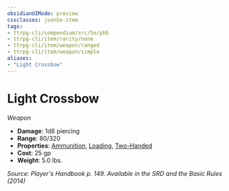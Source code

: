 ```yaml
---
obsidianUIMode: preview
cssclasses: json5e-item
tags:
- ttrpg-cli/compendium/src/5e/phb
- ttrpg-cli/item/rarity/none
- ttrpg-cli/item/weapon/ranged
- ttrpg-cli/item/weapon/simple
aliases: 
- "Light Crossbow"
---
```

# Light Crossbow
*Weapon*  


- **Damage**: 1d8 piercing
- **Range**: 80/320
- **Properties**: [Ammunition](/3-Mechanics/CLI/Rules/item-properties.md#Ammunition), [Loading](/3-Mechanics/CLI/Rules/item-properties.md#Loading), [Two-Handed](/3-Mechanics/CLI/Rules/item-properties.md#Two-Handed)
- **Cost**: 25 gp
- **Weight**: 5.0 lbs.

*Source: Player's Handbook p. 149. Available in the <span title='Systems Reference Document (5.1)'>SRD</span> and the Basic Rules (2014)*